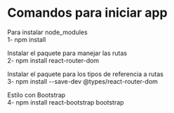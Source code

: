 # Comandos para iniciar app
 
Para instalar node_modules<br>
1- npm install 

Instalar el paquete para manejar las rutas <br>
2- npm install react-router-dom<br>

Instalar el paquete para los tipos de referencia a rutas<br>
3- npm install --save-dev @types/react-router-dom<br>

Estilo con Bootstrap<br>
4- npm install react-bootstrap bootstrap<br>
